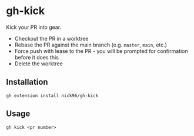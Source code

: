 # gh-kick

Kick your PR into gear.

- Checkout the PR in a worktree
- Rebase the PR against the main branch (e.g. `master`, `main`, etc.)
- Force push with lease to the PR - you will be prompted for
  confirmation before it does this
- Delete the worktree

## Installation

```
gh extension install nick96/gh-kick
```

## Usage

```
gh kick <pr number>
```
